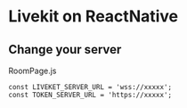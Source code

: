 # Livekit on ReactNative

## Change your server

RoomPage.js

```
const LIVEKET_SERVER_URL = 'wss://xxxxx';
const TOKEN_SERVER_URL = 'https://xxxxx';
```
